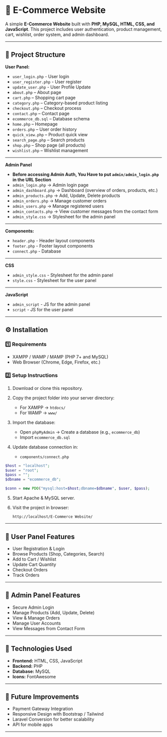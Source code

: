 # 🛒 E-Commerce Website

A simple **E-Commerce Website** built with **PHP, MySQL, HTML, CSS, and JavaScript**.
This project includes user authentication, product management, cart, wishlist, order system, and admin dashboard.

---

## 📂 Project Structure

**User Panel:**
* `user_login.php` - User login
* `user_register.php` - User register
* `update_user.php` - User Profile Update
* `about.php` – About page
* `cart.php` – Shopping cart page
* `category.php` – Category-based product listing
* `checkout.php` – Checkout process
* `contact.php` – Contact page
* `ecommerce_db.sql` – Database schema
* `home.php` – Homepage
* `orders.php` – User order history
* `quick_view.php` – Product quick view
* `search_page.php` – Search products
* `shop.php` – Shop page (all products)
* `wishlist.php` – Wishlist management

---

**Admin Panel**
* **Before accessing Admin Auth, You Have to put `admin/admin_login.php` in the URL Section**
* `admin_login.php` → Admin login page
* `admin_dashboard.php` → Dashboard (overview of orders, products, etc.)
* `admin_products.php` → Add, Update, Delete products
* `admin_orders.php` → Manage customer orders
* `admin_users.php` → Manage registered users
* `admin_contacts.php` → View customer messages from the contact form
* `admin_style.css` → Stylesheet for the admin panel

---

**Components:**
* `header.php` - Header layout components
* `footer.php` - Footer layout components
* `connect.php` - Database

---

**CSS**
* `admin_style.css` - Stylesheet for the admin panel
* `style.css` - Stylesheet for the user panel

---

**JavaScript**
* `admin_script` - JS for the admin panel
* `script` - JS for the user panel

---

## ⚙️ Installation

### 1️⃣ Requirements

* XAMPP / WAMP / MAMP (PHP 7+ and MySQL)
* Web Browser (Chrome, Edge, Firefox, etc.)

### 2️⃣ Setup Instructions

1. Download or clone this repository.
2. Copy the project folder into your server directory:

   * For XAMPP → `htdocs/`
   * For WAMP → `www/`
3. Import the database:

   * Open `phpMyAdmin` → Create a database (e.g., `ecommerce_db`)
   * Import `ecommerce_db.sql`
4. Update database connection in:

   * `components/connect.php`

```php
$host = "localhost";
$user = "root";
$pass = "";
$dbname = "ecommerce_db";

$conn = new PDO("mysql:host=$host;dbname=$dbname", $user, $pass);
```

5. Start Apache & MySQL server.
6. Visit the project in browser:

   ```
   http://localhost/E-Commerce Website/
   ```

---

## 👥 User Panel Features

* User Registration & Login
* Browse Products (Shop, Categories, Search)
* Add to Cart / Wishlist
* Update Cart Quantity
* Checkout Orders
* Track Orders

---

## 🔑 Admin Panel Features

* Secure Admin Login
* Manage Products (Add, Update, Delete)
* View & Manage Orders
* Manage User Accounts
* View Messages from Contact Form

---

## 🎨 Technologies Used

* **Frontend:** HTML, CSS, JavaScript
* **Backend:** PHP
* **Database:** MySQL
* **Icons:** FontAwesome

---

## 🚀 Future Improvements

* Payment Gateway Integration
* Responsive Design with Bootstrap / Tailwind
* Laravel Conversion for better scalability
* API for mobile apps

---
